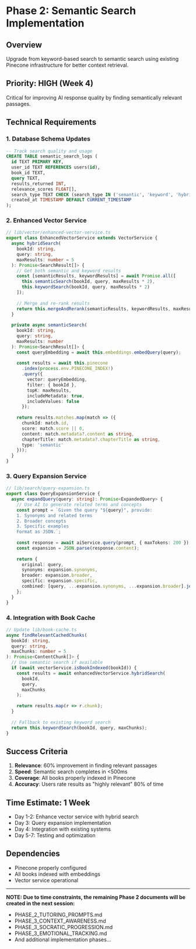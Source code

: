 # Phase 2: Semantic Search Implementation

## Overview
Upgrade from keyword-based search to semantic search using existing Pinecone infrastructure for better context retrieval.

## Priority: HIGH (Week 4)
Critical for improving AI response quality by finding semantically relevant passages.

## Technical Requirements

### 1. Database Schema Updates
```sql
-- Track search quality and usage
CREATE TABLE semantic_search_logs (
  id TEXT PRIMARY KEY,
  user_id TEXT REFERENCES users(id),
  book_id TEXT,
  query TEXT,
  results_returned INT,
  relevance_scores FLOAT[],
  search_type TEXT CHECK (search_type IN ('semantic', 'keyword', 'hybrid')),
  created_at TIMESTAMP DEFAULT CURRENT_TIMESTAMP
);
```

### 2. Enhanced Vector Service

```typescript
// lib/vector/enhanced-vector-service.ts
export class EnhancedVectorService extends VectorService {
  async hybridSearch(
    bookId: string,
    query: string,
    maxResults: number = 5
  ): Promise<SearchResult[]> {
    // Get both semantic and keyword results
    const [semanticResults, keywordResults] = await Promise.all([
      this.semanticSearch(bookId, query, maxResults * 2),
      this.keywordSearch(bookId, query, maxResults * 2)
    ]);
    
    // Merge and re-rank results
    return this.mergeAndRerank(semanticResults, keywordResults, maxResults);
  }
  
  private async semanticSearch(
    bookId: string,
    query: string,
    maxResults: number
  ): Promise<SearchResult[]> {
    const queryEmbedding = await this.embeddings.embedQuery(query);
    
    const results = await this.pinecone
      .index(process.env.PINECONE_INDEX!)
      .query({
        vector: queryEmbedding,
        filter: { bookId },
        topK: maxResults,
        includeMetadata: true,
        includeValues: false
      });
    
    return results.matches.map(match => ({
      chunkId: match.id,
      score: match.score || 0,
      content: match.metadata?.content as string,
      chapterTitle: match.metadata?.chapterTitle as string,
      type: 'semantic'
    }));
  }
}
```

### 3. Query Expansion Service

```typescript
// lib/search/query-expansion.ts
export class QueryExpansionService {
  async expandQuery(query: string): Promise<ExpandedQuery> {
    // Use AI to generate related terms and concepts
    const prompt = `Given the query "${query}", provide:
    1. Synonyms and related terms
    2. Broader concepts
    3. Specific examples
    Format as JSON.`;
    
    const response = await aiService.query(prompt, { maxTokens: 200 });
    const expansion = JSON.parse(response.content);
    
    return {
      original: query,
      synonyms: expansion.synonyms,
      broader: expansion.broader,
      specific: expansion.specific,
      combined: [query, ...expansion.synonyms, ...expansion.broader].join(' ')
    };
  }
}
```

### 4. Integration with Book Cache

```typescript
// Update lib/book-cache.ts
async findRelevantCachedChunks(
  bookId: string,
  query: string,
  maxChunks: number = 5
): Promise<ContentChunk[]> {
  // Use semantic search if available
  if (await vectorService.isBookIndexed(bookId)) {
    const results = await enhancedVectorService.hybridSearch(
      bookId,
      query,
      maxChunks
    );
    
    return results.map(r => r.chunk);
  }
  
  // Fallback to existing keyword search
  return this.keywordSearch(bookId, query, maxChunks);
}
```

## Success Criteria

1. **Relevance**: 60% improvement in finding relevant passages
2. **Speed**: Semantic search completes in <500ms
3. **Coverage**: All books properly indexed in Pinecone
4. **Accuracy**: Users rate results as "highly relevant" 80% of time

## Time Estimate: 1 Week

- Day 1-2: Enhance vector service with hybrid search
- Day 3: Query expansion implementation
- Day 4: Integration with existing systems
- Day 5-7: Testing and optimization

## Dependencies

- Pinecone properly configured
- All books indexed with embeddings
- Vector service operational

---

**NOTE: Due to time constraints, the remaining Phase 2 documents will be created in the next session:**
- PHASE_2_TUTORING_PROMPTS.md
- PHASE_3_CONTEXT_AWARENESS.md
- PHASE_3_SOCRATIC_PROGRESSION.md
- PHASE_3_EMOTIONAL_TRACKING.md
- And additional implementation phases...